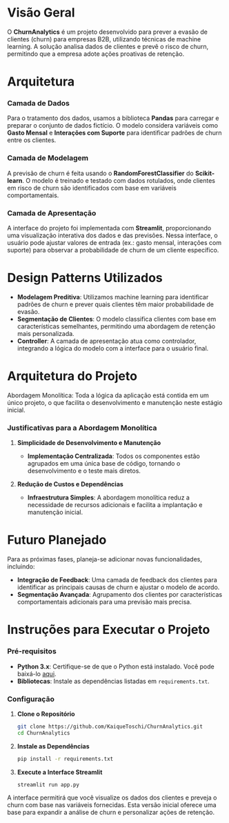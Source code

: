 # Visão Geral
O **ChurnAnalytics** é um projeto desenvolvido para prever a evasão de clientes (churn) para empresas B2B, utilizando técnicas de machine learning. A solução analisa dados de clientes e prevê o risco de churn, permitindo que a empresa adote ações proativas de retenção.

# Arquitetura

### Camada de Dados
Para o tratamento dos dados, usamos a biblioteca **Pandas** para carregar e preparar o conjunto de dados fictício. O modelo considera variáveis como **Gasto Mensal** e **Interações com Suporte** para identificar padrões de churn entre os clientes.

### Camada de Modelagem
A previsão de churn é feita usando o **RandomForestClassifier** do **Scikit-learn**. O modelo é treinado e testado com dados rotulados, onde clientes em risco de churn são identificados com base em variáveis comportamentais.

### Camada de Apresentação
A interface do projeto foi implementada com **Streamlit**, proporcionando uma visualização interativa dos dados e das previsões. Nessa interface, o usuário pode ajustar valores de entrada (ex.: gasto mensal, interações com suporte) para observar a probabilidade de churn de um cliente específico.

# Design Patterns Utilizados

- **Modelagem Preditiva**: Utilizamos machine learning para identificar padrões de churn e prever quais clientes têm maior probabilidade de evasão.
- **Segmentação de Clientes**: O modelo classifica clientes com base em características semelhantes, permitindo uma abordagem de retenção mais personalizada.
- **Controller**: A camada de apresentação atua como controlador, integrando a lógica do modelo com a interface para o usuário final.

# Arquitetura do Projeto

Abordagem Monolítica: Toda a lógica da aplicação está contida em um único projeto, o que facilita o desenvolvimento e manutenção neste estágio inicial.

### Justificativas para a Abordagem Monolítica

1. **Simplicidade de Desenvolvimento e Manutenção**
   - **Implementação Centralizada**: Todos os componentes estão agrupados em uma única base de código, tornando o desenvolvimento e o teste mais diretos.
   
2. **Redução de Custos e Dependências**
   - **Infraestrutura Simples**: A abordagem monolítica reduz a necessidade de recursos adicionais e facilita a implantação e manutenção inicial.

# Futuro Planejado
Para as próximas fases, planeja-se adicionar novas funcionalidades, incluindo:

- **Integração de Feedback**: Uma camada de feedback dos clientes para identificar as principais causas de churn e ajustar o modelo de acordo.
- **Segmentação Avançada**: Agrupamento dos clientes por características comportamentais adicionais para uma previsão mais precisa.

# Instruções para Executar o Projeto

### Pré-requisitos
- **Python 3.x**: Certifique-se de que o Python está instalado. Você pode baixá-lo [aqui](https://www.python.org/downloads/).
- **Bibliotecas**: Instale as dependências listadas em `requirements.txt`.

### Configuração

1. **Clone o Repositório**
    ```bash
    git clone https://github.com/KaiqueToschi/ChurnAnalytics.git
    cd ChurnAnalytics
    ```

2. **Instale as Dependências**
    ```bash
    pip install -r requirements.txt
    ```

3. **Execute a Interface Streamlit**
    ```bash
    streamlit run app.py
    ```

A interface permitirá que você visualize os dados dos clientes e preveja o churn com base nas variáveis fornecidas. Esta versão inicial oferece uma base para expandir a análise de churn e personalizar ações de retenção.
